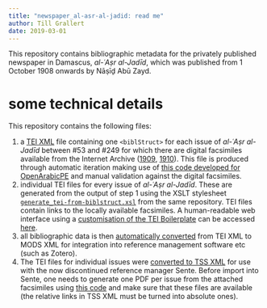 ```yaml
---
title: "newspaper_al-asr-al-jadid: read me"
author: Till Grallert
date: 2019-03-01
---
```


This repository contains bibliographic metadata for the privately published newspaper in Damascus, *al-ʿAṣr al-Jadīd*, which was published from 1 October 1908 onwards by Nāṣīḏ Abū Zayd.

# some technical details

This repository contains the following files:

1. a [TEI XML](metadata/al-asr-al-jadid.TEIP5.xml) file containing one `<biblStruct>` for each issue of *al-ʿAṣr al-Jadīd* between #53 and #249 for which there are digital facsimiles available from the Internet Archive ([1909](https://archive.org/details/AlAsrAljadid1909OttomanEmpireArabic), [1910](https://archive.org/details/AlAsrAljadid1910OttomanEmpireArabic)). This file is produced through automatic iteration making use of [this code developed for OpenArabicPE](https://github.com/OpenArabicPE/generate_metadata-through-iteration/tree/al-asr-al-jadid) and manual validation against the digital facsimiles.
2. individual TEI files for every issue of *al-ʿAṣr al-Jadīd*. These are generated from the output of step 1 using the XSLT stylesheet [`generate_tei-from-biblstruct.xsl`](https://github.com/OpenArabicPE/generate_metadata-through-iteration/blob/al-asr-al-jadid/xslt/generate_tei-from-biblstruct.xsl) from the same repository. TEI files contain links to the locally available facsimiles. A human-readable web interface using a [customisation of the TEI Boilerplate](https://github.com/tillgrallert/tei-boilerplate-arabic-editions) can be accessed [here](https://OpenArabicPE.github.io/newspaper_al-asr-al-jadid/tei/al-asr-al-jadid-i_53.TEIP5.xml).
3. all bibliographic data is then [automatically converted](https://www.github.com/OpenArabicPE/convert_tei-to-mods) from TEI XML to MODS XML for integration into reference management software etc (such as Zotero).
4. The TEI files for individual issues were [converted to TSS XML](https://github.com/OpenArabicPE/convert_tei-to-sente/) for use with the now discontinued reference manager Sente. Before import into Sente, one needs to generate one PDF per issue from the attached facsimiles using [this code](https://github.com/OpenArabicPE/generate_pdf-from-attached-facsimiles) and make sure that these files are available (the relative links in TSS XML must be turned into absolute ones).